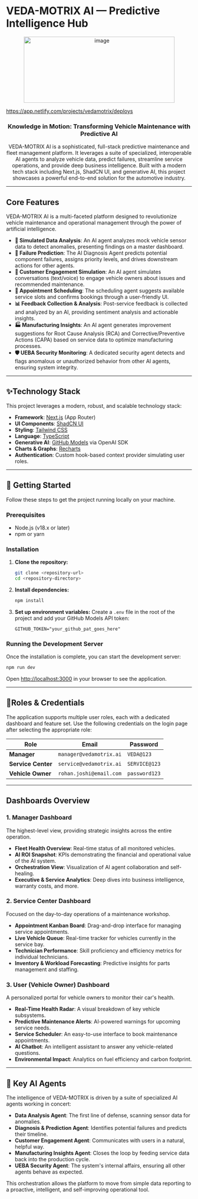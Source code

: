 
# VEDA-MOTRIX AI — Predictive Intelligence Hub

<p align="center">
  <img width="409" height="179" alt="image" src="https://github.com/user-attachments/assets/3de68c1e-3528-481e-ba4f-66342798eebd" />

  https://app.netlify.com/projects/vedamotrix/deploys
>
</p>

<h3 align="center">Knowledge in Motion: Transforming Vehicle Maintenance with Predictive AI</h3>

<p align="center">
  VEDA-MOTRIX AI is a sophisticated, full-stack predictive maintenance and fleet management platform. It leverages a suite of specialized, interoperable AI agents to analyze vehicle data, predict failures, streamline service operations, and provide deep business intelligence. Built with a modern tech stack including Next.js, ShadCN UI, and generative AI, this project showcases a powerful end-to-end solution for the automotive industry.
</p>

---

## Core Features

VEDA-MOTRIX AI is a multi-faceted platform designed to revolutionize vehicle maintenance and operational management through the power of artificial intelligence.

- **🧠 Simulated Data Analysis**: An AI agent analyzes mock vehicle sensor data to detect anomalies, presenting findings on a master dashboard.
- **🔮 Failure Prediction**: The AI Diagnosis Agent predicts potential component failures, assigns priority levels, and drives downstream actions for other agents.
- **🤝 Customer Engagement Simulation**: An AI agent simulates conversations (text/voice) to engage vehicle owners about issues and recommended maintenance.
- **📅 Appointment Scheduling**: The scheduling agent suggests available service slots and confirms bookings through a user-friendly UI.
- **📊 Feedback Collection & Analysis**: Post-service feedback is collected and analyzed by an AI, providing sentiment analysis and actionable insights.
- **🏭 Manufacturing Insights**: An AI agent generates improvement suggestions for Root Cause Analysis (RCA) and Corrective/Preventive Actions (CAPA) based on service data to optimize manufacturing processes.
- **🛡️ UEBA Security Monitoring**: A dedicated security agent detects and flags anomalous or unauthorized behavior from other AI agents, ensuring system integrity.

---

## ✨Technology Stack

This project leverages a modern, robust, and scalable technology stack:

- **Framework**: [Next.js](https://nextjs.org/) (App Router)
- **UI Components**: [ShadCN UI](https://ui.shadcn.com/)
- **Styling**: [Tailwind CSS](https://tailwindcss.com/)
- **Language**: [TypeScript](https://www.typescriptlang.org/)
- **Generative AI**: [GitHub Models](https://github.blog/2024-04-29-github-copilot-workspace-technical-preview/) via OpenAI SDK
- **Charts & Graphs**: [Recharts](https://recharts.org/)
- **Authentication**: Custom hook-based context provider simulating user roles.

---

## 🏁 Getting Started

Follow these steps to get the project running locally on your machine.

### Prerequisites

- Node.js (v18.x or later)
- npm or yarn

### Installation

1.  **Clone the repository:**
    ```bash
    git clone <repository-url>
    cd <repository-directory>
    ```

2.  **Install dependencies:**
    ```bash
    npm install
    ```

3.  **Set up environment variables:**
    Create a `.env` file in the root of the project and add your GitHub Models API token:
    ```
    GITHUB_TOKEN="your_github_pat_goes_here"
    ```

### Running the Development Server

Once the installation is complete, you can start the development server:

```bash
npm run dev
```

Open [http://localhost:3000](http://localhost:3000) in your browser to see the application.

---

## 🔑Roles & Credentials

The application supports multiple user roles, each with a dedicated dashboard and feature set. Use the following credentials on the login page after selecting the appropriate role:

| Role             | Email                  | Password      |
| ---------------- | ---------------------- | ------------- |
| **Manager**      | `manager@vedamotrix.ai`  | `VEDA@123`    |
| **Service Center**| `service@vedamotrix.ai` | `SERVICE@123` |
| **Vehicle Owner**  | `rohan.joshi@email.com`| `password123` |

---

## Dashboards Overview

### 1. Manager Dashboard
The highest-level view, providing strategic insights across the entire operation.
- **Fleet Health Overview**: Real-time status of all monitored vehicles.
- **AI ROI Snapshot**: KPIs demonstrating the financial and operational value of the AI system.
- **Orchestration View**: Visualization of AI agent collaboration and self-healing.
- **Executive & Service Analytics**: Deep dives into business intelligence, warranty costs, and more.

### 2. Service Center Dashboard
Focused on the day-to-day operations of a maintenance workshop.
- **Appointment Kanban Board**: Drag-and-drop interface for managing service appointments.
- **Live Vehicle Queue**: Real-time tracker for vehicles currently in the service bay.
- **Technician Performance**: Skill proficiency and efficiency metrics for individual technicians.
- **Inventory & Workload Forecasting**: Predictive insights for parts management and staffing.

### 3. User (Vehicle Owner) Dashboard
A personalized portal for vehicle owners to monitor their car's health.
- **Real-Time Health Radar**: A visual breakdown of key vehicle subsystems.
- **Predictive Maintenance Alerts**: AI-powered warnings for upcoming service needs.
- **Service Scheduler**: An easy-to-use interface to book maintenance appointments.
- **AI Chatbot**: An intelligent assistant to answer any vehicle-related questions.
- **Environmental Impact**: Analytics on fuel efficiency and carbon footprint.

---

## 🤖 Key AI Agents

The intelligence of VEDA-MOTRIX is driven by a suite of specialized AI agents working in concert:

- **Data Analysis Agent**: The first line of defense, scanning sensor data for anomalies.
- **Diagnosis & Prediction Agent**: Identifies potential failures and predicts their timeline.
- **Customer Engagement Agent**: Communicates with users in a natural, helpful way.
- **Manufacturing Insights Agent**: Closes the loop by feeding service data back into the production cycle.
- **UEBA Security Agent**: The system's internal affairs, ensuring all other agents behave as expected.

This orchestration allows the platform to move from simple data reporting to a proactive, intelligent, and self-improving operational tool.
